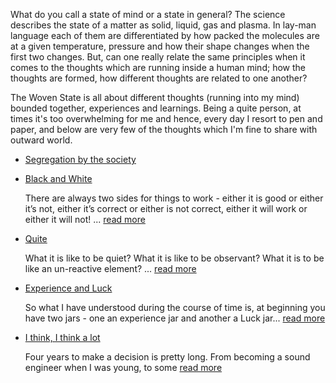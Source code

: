 What do you call a state of mind or a state in general? The science describes the state of a matter
as solid, liquid, gas and plasma. In lay-man language each of them are differentiated by how packed
the molecules are at a given temperature, pressure and how their shape changes when the first two
changes. But, can one really relate the same principles when it comes to the thoughts which are
running inside a human mind; how the thoughts are formed, how different thoughts are related to one
another?

The Woven State is all about different thoughts (running into my mind) bounded together, experiences
and learnings. Being a quite person, at times it's too overwhelming for me and hence, every day I
resort to pen and paper, and below are very few of the thoughts which I'm fine to share with
outward world.

- [Segregation by the society](segregation-by-the-society.md)
- [Black and White](black-white.md)

  There are always two sides for things to work - either it is good or either it’s not, either it’s
  correct or either is not correct, either it will work or either it will not!
  ... [read more](black-white.md)

- [Quite](quite.md)

  What it is like to be quiet? What it is like to be observant? What it is to be like an un-reactive
  element? ... [read more](quite.md)

- [Experience and Luck](experience-luck.md)

  So what I have understood during the course of time is, at beginning you have two jars - one an
  experience jar and another a Luck jar... [read more](experience-luck.md)

- [I think, I think a lot](think-a-lot.md)

  Four years to make a decision is pretty long. From becoming a sound engineer when I was young, to
  some [read more](think-a-lot.md)
